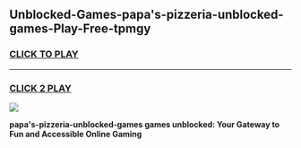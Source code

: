 
## Unblocked-Games-papa's-pizzeria-unblocked-games-Play-Free-tpmgy
<h3>
<a href="https://premium76.site?title=papa's-pizzeria-unblocked-games&ref=21A">CLICK TO PLAY</a></h3>
<hr>

<h3>
<a href="https://premium76.site?title=papa's-pizzeria-unblocked-games&ref=21A">CLICK 2 PLAY</a>
  
</h3>

<a href="https://premium76.site?title=papa's-pizzeria-unblocked-games&ref=21A"><img src="https://clearcache.store/games.png"></a>


**papa's-pizzeria-unblocked-games games unblocked: Your Gateway to Fun and Accessible Online Gaming**

